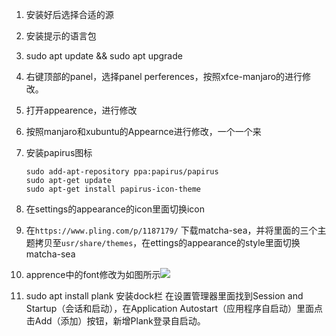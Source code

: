 1. 安装好后选择合适的源
2. 安装提示的语言包
3. sudo apt update && sudo apt upgrade
4. 右键顶部的panel，选择panel perferences，按照xfce-manjaro的进行修改。
5. 打开appearence，进行修改

4. 按照manjaro和xubuntu的Appearnce进行修改，一个一个来
4. 安装papirus图标 
    ```
    sudo add-apt-repository ppa:papirus/papirus
    sudo apt-get update
    sudo apt-get install papirus-icon-theme
    ```
5. 在settings的appearance的icon里面切换icon
6. 在`https://www.pling.com/p/1187179/` 下载matcha-sea，并将里面的三个主题拷贝至`usr/share/themes`，在ettings的appearance的style里面切换matcha-sea
7. apprence中的font修改为如图所示![](./font修改.png)
4. sudo apt install plank 安装dock栏 在设置管理器里面找到Session and Startup（会话和启动），在Application Autostart（应用程序自启动）里面点击Add（添加）按钮，新增Plank登录自启动。